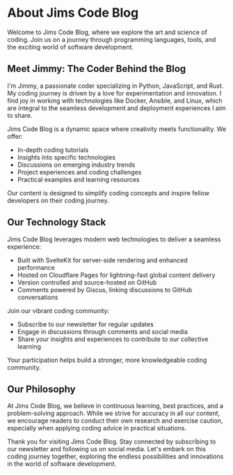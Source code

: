 <script>
    import SummaryDetails from '$lib/components/SummaryDetails.svelte'
</script>

<h1>About Jims Code Blog</h1>

<p>Welcome to Jims Code Blog, where we explore the art and science of coding. Join us on a journey through programming languages, tools, and the exciting world of software development.</p>

<h2>Meet Jimmy: The Coder Behind the Blog</h2>

<p>I'm Jimmy, a passionate coder specializing in Python, JavaScript, and Rust. My coding journey is driven by a love for experimentation and innovation. I find joy in working with technologies like Docker, Ansible, and Linux, which are integral to the seamless development and deployment experiences I aim to share.</p>

<SummaryDetails summary="Blog Focus and Content">
    <p>Jims Code Blog is a dynamic space where creativity meets functionality. We offer:</p>
    <ul>
        <li>In-depth coding tutorials</li>
        <li>Insights into specific technologies</li>
        <li>Discussions on emerging industry trends</li>
        <li>Project experiences and coding challenges</li>
        <li>Practical examples and learning resources</li>
    </ul>
    <p>Our content is designed to simplify coding concepts and inspire fellow developers on their coding journey.</p>
</SummaryDetails>

<h2>Our Technology Stack</h2>

<p>Jims Code Blog leverages modern web technologies to deliver a seamless experience:</p>
<ul>
    <li>Built with SvelteKit for server-side rendering and enhanced performance</li>
    <li>Hosted on Cloudflare Pages for lightning-fast global content delivery</li>
    <li>Version controlled and source-hosted on GitHub</li>
    <li>Comments powered by Giscus, linking discussions to GitHub conversations</li>
</ul>

<SummaryDetails summary="Community and Engagement">
    <p>Join our vibrant coding community:</p>
    <ul>
        <li>Subscribe to our newsletter for regular updates</li>
        <li>Engage in discussions through comments and social media</li>
        <li>Share your insights and experiences to contribute to our collective learning</li>
    </ul>
    <p>Your participation helps build a stronger, more knowledgeable coding community.</p>
</SummaryDetails>

<h2>Our Philosophy</h2>

<p>At Jims Code Blog, we believe in continuous learning, best practices, and a problem-solving approach. While we strive for accuracy in all our content, we encourage readers to conduct their own research and exercise caution, especially when applying coding advice in practical situations.</p>

<p>Thank you for visiting Jims Code Blog. Stay connected by subscribing to our newsletter and following us on social media. Let's embark on this coding journey together, exploring the endless possibilities and innovations in the world of software development.</p>